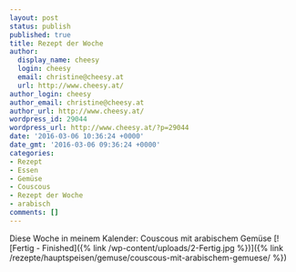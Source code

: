 ```yaml
---
layout: post
status: publish
published: true
title: Rezept der Woche
author:
  display_name: cheesy
  login: cheesy
  email: christine@cheesy.at
  url: http://www.cheesy.at/
author_login: cheesy
author_email: christine@cheesy.at
author_url: http://www.cheesy.at/
wordpress_id: 29044
wordpress_url: http://www.cheesy.at/?p=29044
date: '2016-03-06 10:36:24 +0000'
date_gmt: '2016-03-06 09:36:24 +0000'
categories:
- Rezept
- Essen
- Gemüse
- Couscous
- Rezept der Woche
- arabisch
comments: []
---
```

Diese Woche in meinem Kalender: Couscous mit arabischem Gemüse
[![Fertig - Finished]({% link /wp-content/uploads/2-Fertig.jpg %})]({% link /rezepte/hauptspeisen/gemuse/couscous-mit-arabischem-gemuese/ %})
